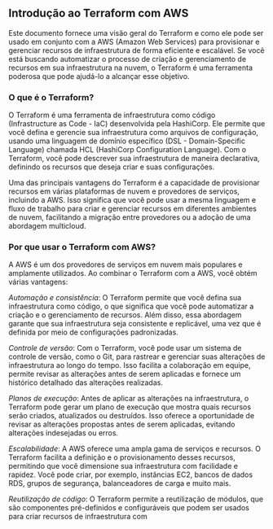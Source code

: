 ## Introdução ao Terraform com AWS

Este documento fornece uma visão geral do Terraform e como ele pode ser usado em conjunto com a AWS (Amazon Web Services) para provisionar e gerenciar recursos de infraestrutura de forma eficiente e escalável. Se você está buscando automatizar o processo de criação e gerenciamento de recursos em sua infraestrutura na nuvem, o Terraform é uma ferramenta poderosa que pode ajudá-lo a alcançar esse objetivo.

### O que é o Terraform?

O Terraform é uma ferramenta de infraestrutura como código (Infrastructure as Code - IaC) desenvolvida pela HashiCorp. Ele permite que você defina e gerencie sua infraestrutura como arquivos de configuração, usando uma linguagem de domínio específico (DSL - Domain-Specific Language) chamada HCL (HashiCorp Configuration Language). Com o Terraform, você pode descrever sua infraestrutura de maneira declarativa, definindo os recursos que deseja criar e suas configurações.

Uma das principais vantagens do Terraform é a capacidade de provisionar recursos em várias plataformas de nuvem e provedores de serviços, incluindo a AWS. Isso significa que você pode usar a mesma linguagem e fluxo de trabalho para criar e gerenciar recursos em diferentes ambientes de nuvem, facilitando a migração entre provedores ou a adoção de uma abordagem multicloud.

### Por que usar o Terraform com AWS?

A AWS é um dos provedores de serviços em nuvem mais populares e amplamente utilizados. Ao combinar o Terraform com a AWS, você obtém várias vantagens:

*Automação e consistência*: O Terraform permite que você defina sua infraestrutura como código, o que significa que você pode automatizar a criação e o gerenciamento de recursos. Além disso, essa abordagem garante que sua infraestrutura seja consistente e replicável, uma vez que é definida por meio de configurações padronizadas.

*Controle de versão*: Com o Terraform, você pode usar um sistema de controle de versão, como o Git, para rastrear e gerenciar suas alterações de infraestrutura ao longo do tempo. Isso facilita a colaboração em equipe, permite revisar as alterações antes de serem aplicadas e fornece um histórico detalhado das alterações realizadas.

*Planos de execução*: Antes de aplicar as alterações na infraestrutura, o Terraform pode gerar um plano de execução que mostra quais recursos serão criados, atualizados ou destruídos. Isso oferece a oportunidade de revisar as alterações propostas antes de serem aplicadas, evitando alterações indesejadas ou erros.

*Escalabilidade*: A AWS oferece uma ampla gama de serviços e recursos. O Terraform facilita a definição e o provisionamento desses recursos, permitindo que você dimensione sua infraestrutura com facilidade e rapidez. Você pode criar, por exemplo, instâncias EC2, bancos de dados RDS, grupos de segurança, balanceadores de carga e muito mais.

*Reutilização de código*: O Terraform permite a reutilização de módulos, que são componentes pré-definidos e configuráveis que podem ser usados para criar recursos de infraestrutura com

